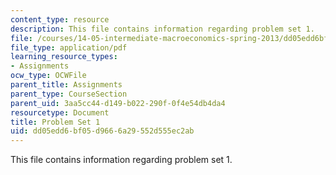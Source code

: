 ```yaml
---
content_type: resource
description: This file contains information regarding problem set 1.
file: /courses/14-05-intermediate-macroeconomics-spring-2013/dd05edd6bf05d9666a29552d555ec2ab_MIT14_05S13_Pset1.pdf
file_type: application/pdf
learning_resource_types:
- Assignments
ocw_type: OCWFile
parent_title: Assignments
parent_type: CourseSection
parent_uid: 3aa5cc44-d149-b022-290f-0f4e54db4da4
resourcetype: Document
title: Problem Set 1
uid: dd05edd6-bf05-d966-6a29-552d555ec2ab
---
```

This file contains information regarding problem set 1.

